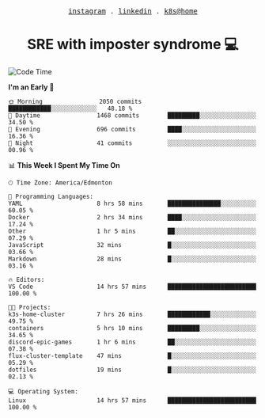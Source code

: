 <p align="center">
  <samp>
    <a href="https://www.instagram.com/lildrunkensmurf/">instagram</a> .
    <a href="https://www.linkedin.com/in/joryirving/">linkedin</a> .
    <a href="https://github.com/LilDrunkenSmurf/k3s-home-cluster">k8s@home</a>
  </samp>
</p>

<h1 align="center">
  SRE with imposter syndrome 💻
</h1>

<!--START_SECTION:waka-->
![Code Time](http://img.shields.io/badge/Code%20Time-17%20hrs%2046%20mins-blue)

**I'm an Early 🐤** 

```text
🌞 Morning                2050 commits        ████████████░░░░░░░░░░░░░   48.18 % 
🌆 Daytime                1468 commits        █████████░░░░░░░░░░░░░░░░   34.50 % 
🌃 Evening                696 commits         ████░░░░░░░░░░░░░░░░░░░░░   16.36 % 
🌙 Night                  41 commits          ░░░░░░░░░░░░░░░░░░░░░░░░░   00.96 % 
```


📊 **This Week I Spent My Time On** 

```text
🕑︎ Time Zone: America/Edmonton

💬 Programming Languages: 
YAML                     8 hrs 58 mins       ███████████████░░░░░░░░░░   60.05 % 
Docker                   2 hrs 34 mins       ████░░░░░░░░░░░░░░░░░░░░░   17.24 % 
Other                    1 hr 5 mins         ██░░░░░░░░░░░░░░░░░░░░░░░   07.29 % 
JavaScript               32 mins             █░░░░░░░░░░░░░░░░░░░░░░░░   03.66 % 
Markdown                 28 mins             █░░░░░░░░░░░░░░░░░░░░░░░░   03.16 % 

🔥 Editors: 
VS Code                  14 hrs 57 mins      █████████████████████████   100.00 % 

🐱‍💻 Projects: 
k3s-home-cluster         7 hrs 26 mins       ████████████░░░░░░░░░░░░░   49.75 % 
containers               5 hrs 10 mins       █████████░░░░░░░░░░░░░░░░   34.65 % 
discord-epic-games       1 hr 6 mins         ██░░░░░░░░░░░░░░░░░░░░░░░   07.38 % 
flux-cluster-template    47 mins             █░░░░░░░░░░░░░░░░░░░░░░░░   05.29 % 
dotfiles                 19 mins             █░░░░░░░░░░░░░░░░░░░░░░░░   02.13 % 

💻 Operating System: 
Linux                    14 hrs 57 mins      █████████████████████████   100.00 % 
```


<!--END_SECTION:waka-->